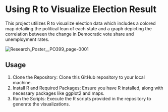 # Using R to Visualize Election Result
This project utilizes R to visualize election data which includes a colored map detailing the political lean of each state and a graph depicting the correlation between the change in Democratic vote share and unemployment rates.

![Research_Poster__PO399_page-0001](https://github.com/user-attachments/assets/6c5f53d2-75e2-4709-9057-2dd6d524a42a)
## Usage
1. Clone the Repository: Clone this GitHub repository to your local machine.
2. Install R and Required Packages: Ensure you have R installed, along with necessary packages like ggplot2 and maps.
3. Run the Scripts: Execute the R scripts provided in the repository to generate the visualizations.
